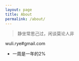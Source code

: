 ```yaml
---
layout: page
title: About
permalink: /about/
---
```


> 静坐常思己过，闲谈莫论人非

wuli.rye#gmail.com

* 一周是一年的2%
